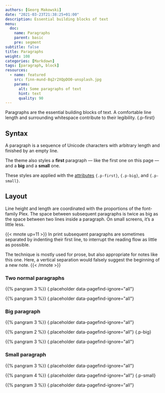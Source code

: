 ```yaml
---
authors: [Georg Makowski]
date: "2021-03-23T21:38:25+01:00"
description: Essential building blocks of text
menu:
  doc:
    name: Paragraphs
    parent: basic
    pre: segment
subtitle: false
title: Paragraphs
weight: 108
categories: [Markdown]
tags: [paragraph, block]
resources:
  - name: featured
    src: finn-mund-8q2r2XQpDO0-unsplash.jpg
    params:
      alt: Some paragraphs of text
      hint: text
      quality: 90
---
```


Paragraphs are the essential building blocks of text. A comfortable line length and surrounding whitespace contribute to their legibility.
{.p-first} <!--more-->

## Syntax

A paragraph is a sequence of Unicode characters with arbitrary length and finished by an empty line.

The theme also styles a **first** paragraph — like the first one on this page — and a **big** and a **small** one.

These styles are applied with the [attributes](/doc/enhancing/attribute) `{.p-first}`, `{.p-big}`, and `{.p-small}`.

## Layout

Line height and length are coordinated with the proportions of the font-family Plex. The space between subsequent paragraphs is twice as big as the space between two lines inside a paragraph. On small screens, it’s a little less.

{{< mnote up=11 >}}
In print subsequent paragraphs are sometimes separated by indenting their first line, to interrupt the reading flow as little as possible.

The technique is mostly used for prose, but also appropriate for notes like this one. Here, a vertical separation would falsely suggest the beginning of a new note.
{{< /mnote >}}

### Two normal paragraphs

{{% pangram 3 %}}
{.placeholder data-pagefind-ignore="all"}

{{% pangram 3 %}}
{.placeholder data-pagefind-ignore="all"}

### Big paragraph

{{% pangram 3 %}}
{.placeholder data-pagefind-ignore="all"}

{{% pangram 2 %}}
{.placeholder data-pagefind-ignore="all"}
{.p-big}

{{% pangram 3 %}}
{.placeholder data-pagefind-ignore="all"}

### Small paragraph

{{% pangram 3 %}}
{.placeholder data-pagefind-ignore="all"}

{{% pangram 4 %}}
{.placeholder data-pagefind-ignore="all"}
{.p-small}

{{% pangram 3 %}}
{.placeholder data-pagefind-ignore="all"}
